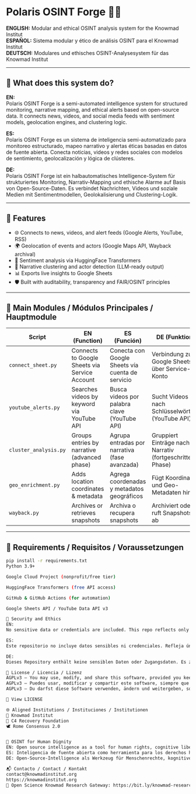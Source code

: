 # Polaris OSINT Forge 🚨🌐  
**ENGLISH:** Modular and ethical OSINT analysis system for the Knowmad Institut  
**ESPAÑOL:** Sistema modular y ético de análisis OSINT para el Knowmad Institut  
**DEUTSCH:** Modulares und ethisches OSINT-Analysesystem für das Knowmad Institut

---

## 🧠 What does this system do?  
**EN:**  
Polaris OSINT Forge is a semi-automated intelligence system for structured monitoring, narrative mapping, and ethical alerts based on open-source data. It connects news, videos, and social media feeds with sentiment models, geolocation engines, and clustering logic.

**ES:**  
Polaris OSINT Forge es un sistema de inteligencia semi-automatizado para monitoreo estructurado, mapeo narrativo y alertas éticas basadas en datos de fuente abierta. Conecta noticias, videos y redes sociales con modelos de sentimiento, geolocalización y lógica de clústeres.

**DE:**  
Polaris OSINT Forge ist ein halbautomatisches Intelligence-System für strukturiertes Monitoring, Narrativ-Mapping und ethische Alarme auf Basis von Open-Source-Daten. Es verbindet Nachrichten, Videos und soziale Medien mit Sentimentmodellen, Geolokalisierung und Clustering-Logik.

---

## 📡 Features  
- 🌐 Connects to news, videos, and alert feeds (Google Alerts, YouTube, RSS)  
- 🌍 Geolocation of events and actors (Google Maps API, Wayback archival)  
- 💬 Sentiment analysis via HuggingFace Transformers  
- 🧠 Narrative clustering and actor detection (LLM-ready output)  
- 📊 Exports live insights to Google Sheets  
- 🛡️ Built with auditability, transparency and FAIR/OSINT principles  

---

## 📁 Main Modules / Módulos Principales / Hauptmodule

| Script               | EN (Function)                                | ES (Función)                                   | DE (Funktion)                                  |
|----------------------|----------------------------------------------|------------------------------------------------|------------------------------------------------|
| `connect_sheet.py`   | Connects to Google Sheets via Service Account | Conecta con Google Sheets vía cuenta de servicio | Verbindung zu Google Sheets über Service-Konto |
| `youtube_alerts.py`  | Searches videos by keyword via YouTube API   | Busca videos por palabra clave (YouTube API)   | Sucht Videos nach Schlüsselwörtern (YouTube API) |
| `cluster_analysis.py`| Groups entries by narrative (advanced phase) | Agrupa entradas por narrativa (fase avanzada)  | Gruppiert Einträge nach Narrativ (fortgeschrittene Phase) |
| `geo_enrichment.py`  | Adds location coordinates & metadata         | Agrega coordenadas y metadatos geográficos     | Fügt Koordinaten und Geo-Metadaten hinzu        |
| `wayback.py`         | Archives or retrieves snapshots              | Archiva o recupera snapshots                   | Archiviert oder ruft Snapshots ab                |

---

## 🧪 Requirements / Requisitos / Voraussetzungen

```bash
pip install -r requirements.txt
Python 3.9+

Google Cloud Project (nonprofit/free tier)

HuggingFace Transformers (free API access)

GitHub & GitHub Actions (for automation)

Google Sheets API / YouTube Data API v3

🔐 Security and Ethics
EN:
No sensitive data or credentials are included. This repo reflects only the public-facing automation layer. The internal OSINT methodology, ethical protocols, and decision checklists are privately maintained by the Knowmad Institut.

ES:
Este repositorio no incluye datos sensibles ni credenciales. Refleja únicamente la capa de automatización pública. La metodología OSINT interna, los protocolos éticos y las listas de verificación se mantienen de forma privada por el Knowmad Institut.

DE:
Dieses Repository enthält keine sensiblen Daten oder Zugangsdaten. Es zeigt nur die öffentliche Automatisierungsschicht. Die interne OSINT-Methodik, ethische Protokolle und Entscheidungschecklisten werden privat vom Knowmad Institut gepflegt.

📄 License / Licencia / Lizenz
AGPLv3 — You may use, modify, and share this software, provided you keep the same license and share improvements.
AGPLv3 — Puedes usar, modificar y compartir este software, siempre que mantengas la misma licencia y compartas mejoras.
AGPLv3 — Du darfst diese Software verwenden, ändern und weitergeben, solange du dieselbe Lizenz beibehältst und Verbesserungen teilst.

🔗 View LICENSE

🌐 Aligned Institutions / Instituciones / Institutionen
🧠 Knowmad Institut
🌱 C4 Recovery Foundation
🕊️ Rome Consensus 2.0


🧭 OSINT for Human Dignity
EN: Open source intelligence as a tool for human rights, cognitive liberty, and sustainable peace.
ES: Inteligencia de fuente abierta como herramienta para los derechos humanos, la libertad cognitiva y la paz sostenible.
DE: Open-Source-Intelligence als Werkzeug für Menschenrechte, kognitive Freiheit und nachhaltigen Frieden.

📬 Contacto / Contact / Kontakt
contact@knowmadinstitut.org
https://knowmadinstitut.org
📄 Open Science Knowmad Research Gateway: https://bit.ly/knowmad-research
